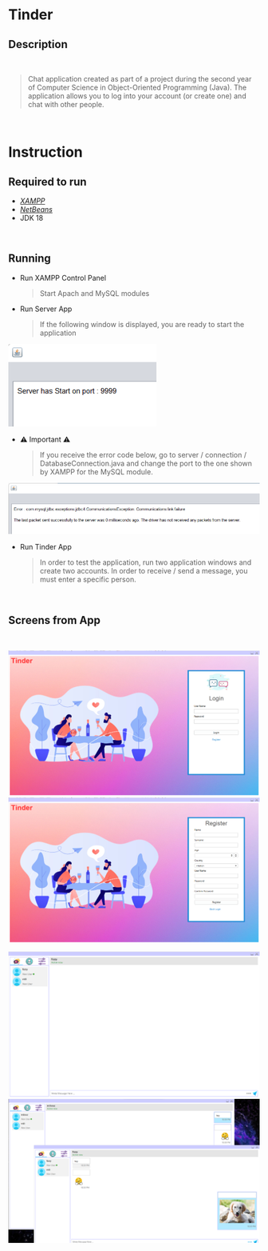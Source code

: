 # **Tinder**
## Description

&nbsp;
>Chat application created as part of a project during the second year of Computer Science in Object-Oriented Programming (Java). The application allows you to log into your account (or create one) and chat with other people.

&nbsp;

# Instruction
## Required to run
- [*XAMPP*](https://www.apachefriends.org/pl/download.html)
- [*NetBeans*](https://netbeans.apache.org/download/index.html)
- JDK 18

&nbsp;

## Running
- Run XAMPP Control Panel
  > Start Apach and MySQL modules
- Run Server App
  > If the following window is displayed, you are ready to start the application

![Server](server_start.png)
  
- ⚠️ Important ⚠️
  >If you receive the error code below, go to server / connection / DatabaseConnection.java and change the port to the one shown by XAMPP for the MySQL module.

![Server_Error](error.png)
  
- Run Tinder App
  >In order to test the application, run two application windows and create two accounts. In order to receive / send a message, you must enter a specific person.

&nbsp;

## Screens from App

&nbsp;

![App1](login1.png) ![App2](register1.png)


![App3](chat1.png)  ![App4](chat2.png)

&nbsp;
